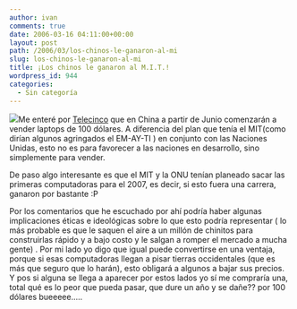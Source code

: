 ```yaml
---
author: ivan
comments: true
date: 2006-03-16 04:11:00+00:00
layout: post
path: /2006/03/los-chinos-le-ganaron-al-mi
slug: los-chinos-le-ganaron-al-mi
title: ¡Los chinos le ganaron al M.I.T.!
wordpress_id: 944
categories:
  - Sin categoría
---
```


[![](https://www.informativos.telecinco.es/imgsed/portatil_060315_300.jpg)](https://www.informativos.telecinco.es/imgsed/portatil_060315_300.jpg)Me enteré por [Telecinco](https://www.informativos.telecinco.es/ordenadores_portatiles/china/baratos/dn_21975.htm) que en China a partir de Junio comenzarán a vender laptops de 100 dólares. A diferencia del plan que tenía el MIT(como dirían algunos agringados el EM-AY-TI ) en conjunto con las Naciones Unidas, esto no es para favorecer a las naciones en desarrollo, sino simplemente para vender.

De paso algo interesante es que el MIT y la ONU tenían planeado sacar las primeras computadoras para el 2007, es decir, si esto fuera una carrera, ganaron por bastante :P

Por los comentarios que he escuchado por ahí podría haber algunas implicaciones éticas e ideológicas sobre lo que esto podría representar ( lo más probable es que le saquen el aire a un millón de chinitos para construirlas rápido y a bajo costo y le salgan a romper el mercado a mucha gente) . Por mi lado yo digo que igual puede convertirse en una ventaja, porque si esas computadoras llegan a pisar tierras occidentales (que es más que seguro que lo harán), esto obligará a algunos a bajar sus precios. Y pos si alguna se llega a aparecer por estos lados yo sí me compraría una, total qué es lo peor que pueda pasar, que dure un año y se dañe?? por 100 dólares bueeeee.....
